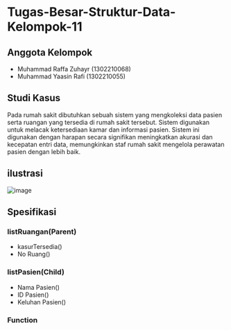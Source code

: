 # Tugas-Besar-Struktur-Data-Kelompok-11
## Anggota Kelompok
- Muhammad Raffa Zuhayr (1302210068)
- Muhammad Yaasin Rafi (1302210055)

## Studi Kasus
Pada rumah sakit dibutuhkan sebuah sistem yang mengkoleksi data pasien serta ruangan yang tersedia di rumah sakit tersebut. Sistem digunakan untuk melacak ketersediaan kamar dan informasi pasien. Sistem ini digunakan dengan harapan secara signifikan meningkatkan akurasi dan kecepatan entri data, memungkinkan staf rumah sakit mengelola perawatan pasien dengan lebih baik.

## ilustrasi
![image](https://user-images.githubusercontent.com/101196498/210037185-6135c301-f259-4eea-a885-777132929d48.png)
## Spesifikasi


### listRuangan(Parent)
- kasurTersedia()
- No Ruang()

### listPasien(Child)
- Nama Pasien()
- ID Pasien()
- Keluhan Pasien()

### Function


